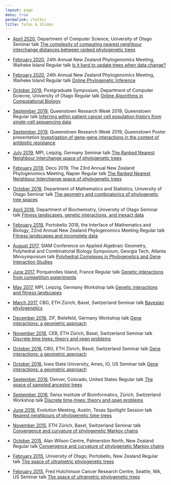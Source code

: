 ```yaml
---
layout: page
menu: true
permalink: /talks/
title: Talks & Slides
---
```



- [April 2020](https://www.cs.otago.ac.nz/seminars/home.html), Department of Computer Science, University of Otago
Seminar talk [The complexity of computing nearest neighbour interchange distances between ranked phylogenetic trees](2020_CS_Otago_Lena.pdf)

- [February 2020](https://uoaevents.eventsair.com/annual-nz-phylogenomics-meeting-2020/standard-reg/Site/Register), 24th Annual New Zealand Phylogenomics Meeting, Waiheke Island
Regular talk [Is it hard to update trees when data change?](2020_phyloNZ_Waiheke)

- [February 2020](https://uoaevents.eventsair.com/annual-nz-phylogenomics-meeting-2020/standard-reg/Site/Register), 24th Annual New Zealand Phylogenomics Meeting, Waiheke Island
Regular talk [Online Phylogenetic Inference](2020_phyloNZ_Lena.pdf)

- [October 2019](https://www.otago.ac.nz/computer-science/index.html), Postgraduate Symposium, Department of Computer Sciecne, University of Otago
Regular talk [Online Algorithms in Computational Biology](2020_Postgrad_Symposium_Lena.pdf)

- [September 2019](https://www.queenstownresearchweek.org/), Queenstown Research Week 2019, Queenstown
Regular talk [Inferring within patient cancer cell population history from single-cell sequencing data](MoravecQRW2019.pdf)

- [September 2019](https://www.queenstownresearchweek.org/), Queenstown Research Week 2019, Queenstown
Poster presentation [Investigation of gene-gene interactions in the context of antibiotic resistance](2019_QRW_Astra.pdf)

- [July 2019](https://www.mis.mpg.de/nlalg/research.html), MPI, Leipzig, Germany
Seminar talk [The Ranked Nearest Neighbour Interchange space of phylogenetic trees](2019_Leipzig_MPI_Lena.pdf)

- [February 2019](https://www.canterbury.ac.nz/engineering/schools/mathematics-statistics/research/bio/events/deco-2019/), Deco 2019, The 23rd Annual New Zealand Phylogenomics Meeting, Napier
Regular talk [The Ranked Nearest Neighbour Interchange
space of phylogenetic trees](2019_NZPGM.pdf)

- [October 2018](http://www.maths.otago.ac.nz/?events_seminararchives=P1), Department of Mathematics and Statistics, University of Otago
Seminar talk [The geometry and combinatorics of phylogenetic tree spaces](2018_Otago_Maths)

- [April 2018](https://www.otago.ac.nz/biochemistry/news/events/otago683209.html), Department of Biochemistry, University of Otago
Seminar talk [Fitness landscapes, genetic interactions, and inexact data](2018_Otago_Biochem)

- [February 2018](http://www.canterbury.ac.nz/engineering/schools/mathematics-statistics/research/bio/events/portobello-2018/), Portobello 2018, the Interface of Mathematics and Biology, 22nd Annual New Zealand Phylogenomics Meeting
Regular talk [Fitness landscapes and incomplete data](2018_Portobello)

- [August 2017](https://www.siam.org/meetings/ag17/), SIAM Conference on Applied Algebraic Geometry, Polyhedral and Combinatorial Biology Symposium, Georgia Tech, Atlanta
Minisymposium talk [Polyhedral Complexes in Phylogenetics and Gene Interaction Studies](2017_SIAM_AG)

- [June 2017](http://www.lirmm.fr/mceb2017/), Porquerolles Island, France
Regular talk [Genetic interactions from competition experiments](2017_MCEB)

- [May 2017](https://www.mis.mpg.de/calendar/conferences/2017/interalg.html), MPI, Leipzig, Germany
Workshop talk [Genetic interactions and fitness landscapes](2017_Leipzig_MPI)

- [March 2017](https://www.bsse.ethz.ch/cbg), CBG, ETH Zürich, Basel, Switzerland
Seminar talk [Bayesian phylogenetics](2017_March_ETH_CBG)

- [December 2016](http://www.uni-bielefeld.de/ZIF/KG/2016GeneRegulation/Events/), ZiF, Bielefeld, Germany
Workshop talk [Gene interactions: a geometric approach](2016_ZiF)

- [November 2016](https://www.bsse.ethz.ch/cevo), CEB, ETH Zürich, Basel, Switzerland
Seminar talk [Discrete time trees: theory and open problems](2016_ETH_CEB)

- [October 2016](https://www.bsse.ethz.ch/cbg), CBG, ETH Zürich, Basel, Switzerland
Seminar talk [Gene interactions: a geometric approach](2016_ETH_CBG)

- [October 2016](http://phyloworks.org/), Iowa State University, Ames, IO, US
Seminar talk [Gene interactions: a geometric approach](2016_ISU)

- [September 2016](http://community.geosociety.org/gsa2016/home), Denver, Colorado, United States
Regular talk [The space of sampled ancestor trees](2016_GSA.pdf)

- [September 2016](http://www.sib.swiss/), Swiss Institute of Bioinformatics, Zürich, Switzerland
Workshop talk [Discrete time-trees: theory and open problems](2016_PhyloSIB)

- [June 2016](http://www.evolutionmeetings.org/special-talks.html), Evolution Meeting, Austin, Texas
Spotlight Session talk [Nearest neighbours of phylogenetic time-trees](2016_Evolution.pdf)

- [November 2015](https://www.bsse.ethz.ch/cbg), ETH Zürich, Basel, Switzerland
Seminar talk [Convergence and curvature of phylogenetic Markov chains](2015_ETH.pdf)

- [October 2015](http://www.allanwilsoncentre.ac.nz/), Alan Wilson Centre, Palmerston North, New Zealand
Regular talk [Convergence and curvature of phylogenetic Markov chains](2015_AWC.pdf)

- [February 2015](http://www.math.canterbury.ac.nz/bio/events/portobello2015/), University of Otago, Portobello, New Zealand
Regular talk [The space of ultrametric phylogenetic trees](2015_NZPGM.pdf)

- [February 2015](http://matsen.fhcrc.org), Fred Hutchinson Cancer Research Centre, Seattle, WA, US
Seminar talk [The space of ultrametric phylogenetic trees](2015_Hutch.pdf)
